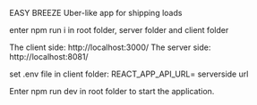 EASY BREEZE
Uber-like app for shipping loads

enter npm run i in root folder, server folder and client folder

The client side: http://localhost:3000/ 
The server side: http://localhost:8081/

set .env file in client folder:
REACT_APP_API_URL= serverside url

Enter npm run dev in root folder to start the application.
